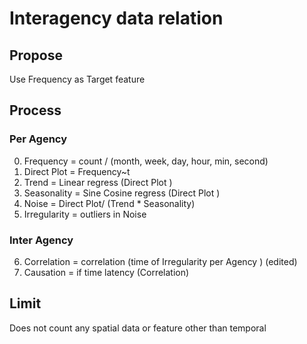
# Interagency data relation

## Propose
Use Frequency as Target feature

## Process
### Per Agency
0. Frequency = count / (month, week, day, hour, min, second)
1. Direct Plot =  Frequency~t
2. Trend = Linear regress (Direct Plot )
3. Seasonality = Sine Cosine regress (Direct Plot )
4. Noise = Direct Plot/ (Trend * Seasonality)
5. Irregularity = outliers in Noise

### Inter Agency
6. Correlation = correlation (time of Irregularity per Agency ) (edited)
7. Causation = if time latency (Correlation)

## Limit
Does not count any spatial data or feature other than temporal 
